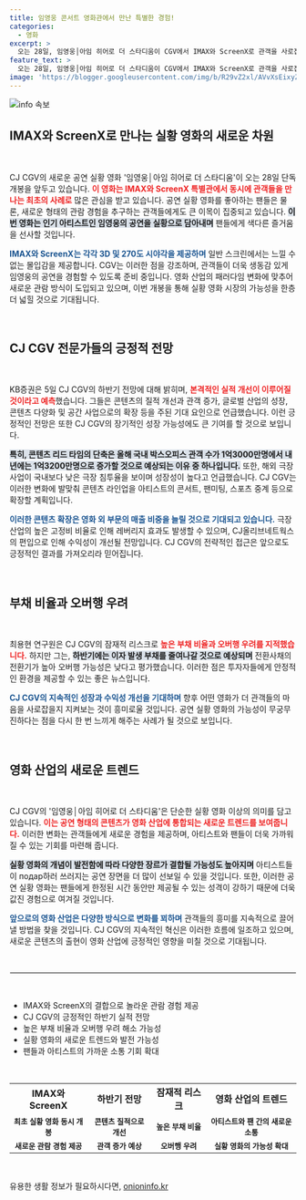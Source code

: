 ```yaml
---
title: 임영웅 콘서트 영화관에서 만난 특별한 경험!
categories:
  - 영화
excerpt: >
  오는 28일, 임영웅│아임 히어로 더 스타디움이 CGV에서 IMAX와 ScreenX로 관객을 사로잡습니다! CJ CGV의 실적 개선과 함께, 콘텐츠 확대가 기대되는 이 시점, 놓치지 마세요!
feature_text: >
  오는 28일, 임영웅│아임 히어로 더 스타디움이 CGV에서 IMAX와 ScreenX로 관객을 사로잡습니다! CJ CGV의 실적 개선과 함께, 콘텐츠 확대가 기대되는 이 시점, 놓치지 마세요!
image: 'https://blogger.googleusercontent.com/img/b/R29vZ2xl/AVvXsEixyZcFfHzMRdzZMjFBmAUKJYCLCGyLL1o632UiGVXcaFdKo_bkvkuCioo0uUKlGfBVcT3P84aROyZIXSBEx3Aw5nCQ3pTgDom1WDC4m8eifvWiAmWEEVb4x6G_l8C0QH225ldMjyaFvpxGEBGNO37VmDTDMHGhJPq73UglMfDca1-0aw/s1600/blogspot.png'
---
```


<p><img src="https://blogger.googleusercontent.com/img/b/R29vZ2xl/AVvXsEixyZcFfHzMRdzZMjFBmAUKJYCLCGyLL1o632UiGVXcaFdKo_bkvkuCioo0uUKlGfBVcT3P84aROyZIXSBEx3Aw5nCQ3pTgDom1WDC4m8eifvWiAmWEEVb4x6G_l8C0QH225ldMjyaFvpxGEBGNO37VmDTDMHGhJPq73UglMfDca1-0aw/s1600/blogspot.png" alt="info 속보" /></p>

<h2 data-ke-size="size26">IMAX와 ScreenX로 만나는 실황 영화의 새로운 차원</h2>

<p data-ke-size="size16">&nbsp;</p>

<p>CJ CGV의 새로운 공연 실황 영화 '임영웅│아임 히어로 더 스타디움'이 오는 28일 단독 개봉을 앞두고 있습니다. <b><span style="color: #ee2323;">이 영화는 IMAX와 ScreenX 특별관에서 동시에 관객들을 만나는 최초의 사례로</span></b> 많은 관심을 받고 있습니다. 공연 실황 영화를 좋아하는 팬들은 물론, 새로운 형태의 관람 경험을 추구하는 관객들에게도 큰 이목이 집중되고 있습니다. <b><span style="background-color: #21538527;">이번 영화는 인기 아티스트인 임영웅의 공연을 실황으로 담아내며</span></b> 팬들에게 색다른 즐거움을 선사할 것입니다. </p>

<p><b><span style="color: #1a5490;">IMAX와 ScreenX는 각각 3D 및 270도 시야각을 제공하며</span></b> 일반 스크린에서는 느낄 수 없는 몰입감을 제공합니다. CGV는 이러한 점을 강조하며, 관객들이 더욱 생동감 있게 임영웅의 공연을 경험할 수 있도록 준비 중입니다. 영화 산업의 패러다임 변화에 맞추어 새로운 관람 방식이 도입되고 있으며, 이번 개봉을 통해 실황 영화 시장의 가능성을 한층 더 넓힐 것으로 기대됩니다.</p>

<p data-ke-size="size16">&nbsp;</p>

<h2 data-ke-size="size26">CJ CGV 전문가들의 긍정적 전망</h2>

<p data-ke-size="size16">&nbsp;</p>

<p>KB증권은 5일 CJ CGV의 하반기 전망에 대해 밝히며, <b><span style="color: #ee2323;">본격적인 실적 개선이 이루어질 것이라고 예측</span></b>했습니다. 그들은 콘텐츠의 질적 개선과 관객 증가, 글로벌 산업의 성장, 콘텐츠 다양화 및 공간 사업으로의 확장 등을 주된 기대 요인으로 언급했습니다. 이런 긍정적인 전망은 또한 CJ CGV의 장기적인 성장 가능성에도 큰 기여를 할 것으로 보입니다.</p>

<p><b><span style="background-color: #21538527;">특히, 콘텐츠 리드 타임의 단축은 올해 국내 박스오피스 관객 수가 1억3000만명에서 내년에는 1억3200만명으로 증가할 것으로 예상되는 이유 중 하나입니다.</span></b> 또한, 해외 극장 사업이 국내보다 낮은 극장 침투율을 보이며 성장성이 높다고 언급했습니다. CJ CGV는 이러한 변화에 발맞춰 콘텐츠 라인업을 아티스트의 콘서트, 팬미팅, 스포츠 중계 등으로 확장할 계획입니다.</p>

<p><b><span style="color: #1a5490;">이러한 콘텐츠 확장은 영화 외 부문의 매출 비중을 늘릴 것으로 기대되고 있습니다.</span></b> 극장 산업의 높은 고정비 비율로 인해 레버리지 효과도 발생할 수 있으며, CJ올리브네트웍스의 편입으로 인해 수익성이 개선될 전망입니다. CJ CGV의 전략적인 접근은 앞으로도 긍정적인 결과를 가져오리라 믿어집니다.</p>

<p data-ke-size="size16">&nbsp;</p>

<h2 data-ke-size="size26">부채 비율과 오버행 우려</h2>

<p data-ke-size="size16">&nbsp;</p>

<p>최용현 연구원은 CJ CGV의 잠재적 리스크로 <b><span style="color: #ee2323;">높은 부채 비율과 오버행 우려를 지적했습니다.</span></b> 하지만 그는, <b><span style="background-color: #21538527;">하반기에는 이자 발생 부채를 줄여나갈 것으로 예상되며</span></b> 전환사채의 전환기가 높아 오버행 가능성은 낮다고 평가했습니다. 이러한 점은 투자자들에게 안정적인 환경을 제공할 수 있는 좋은 뉴스입니다.</p>

<p><b><span style="color: #1a5490;">CJ CGV의 지속적인 성장과 수익성 개선을 기대하며</span></b> 향후 어떤 영화가 더 관객들의 마음을 사로잡을지 지켜보는 것이 흥미로울 것입니다. 공연 실황 영화의 가능성이 무궁무진하다는 점을 다시 한 번 느끼게 해주는 사례가 될 것으로 보입니다. </p>

<p data-ke-size="size16">&nbsp;</p>

<h2 data-ke-size="size26">영화 산업의 새로운 트렌드</h2>

<p data-ke-size="size16">&nbsp;</p>

<p>CJ CGV의 '임영웅│아임 히어로 더 스타디움'은 단순한 실황 영화 이상의 의미를 담고 있습니다. <b><span style="color: #ee2323;">이는 공연 형태의 콘텐츠가 영화 산업에 통합되는 새로운 트렌드를 보여줍니다.</span></b> 이러한 변화는 관객들에게 새로운 경험을 제공하며, 아티스트와 팬들이 더욱 가까워질 수 있는 기회를 마련해 줍니다.</p>

<p><b><span style="background-color: #21538527;">실황 영화의 개념이 발전함에 따라 다양한 장르가 결합될 가능성도 높아지며</span></b> 아티스트들이 подар하러 쓰러지는 공연 장면을 더 많이 선보일 수 있을 것입니다. 또한, 이러한 공연 실황 영화는 팬들에게 한정된 시간 동안만 제공될 수 있는 성격이 강하기 때문에 더욱 값진 경험으로 여겨질 것입니다.</p>

<p><b><span style="color: #1a5490;">앞으로의 영화 산업은 다양한 방식으로 변화를 꾀하며</span></b> 관객들의 흥미를 지속적으로 끌어낼 방법을 찾을 것입니다. CJ CGV의 지속적인 혁신은 이러한 흐름에 일조하고 있으며, 새로운 콘텐츠의 출현이 영화 산업에 긍정적인 영향을 미칠 것으로 기대됩니다. </p>

<p data-ke-size="size16">&nbsp;</p>

<hr style="border: 1px solid #eee;" />

<p data-ke-size="size16">&nbsp;</p>

<ul>
<li>IMAX와 ScreenX의 결합으로 놀라운 관람 경험 제공</li>
<li>CJ CGV의 긍정적인 하반기 실적 전망</li>
<li>높은 부채 비율과 오버행 우려 해소 가능성</li>
<li>실황 영화의 새로운 트렌드와 발전 가능성</li>
<li>팬들과 아티스트의 가까운 소통 기회 확대</li>
</ul> 

<p data-ke-size="size16">&nbsp;</p>

<table style="width: 100%; border-collapse: collapse;">
<tr>
<td style="text-align: center; height: 17px;"><b>IMAX와 ScreenX</b></td>
<td style="text-align: center; height: 17px;"><b>하반기 전망</b></td>
<td style="text-align: center; height: 17px;"><b>잠재적 리스크</b></td>
<td style="text-align: center; height: 17px;"><b>영화 산업의 트렌드</b></td>
</tr>
<tr>
<td style="text-align: center; height: 17px;font-size: 13px;"><b>최초 실황 영화 동시 개봉</b></td>
<td style="text-align: center; height: 17px;font-size: 13px;"><b>콘텐츠 질적으로 개선</b></td>
<td style="text-align: center; height: 17px;font-size: 13px;"><b>높은 부채 비율</b></td>
<td style="text-align: center; height: 17px;font-size: 13px;"><b>아티스트와 팬 간의 새로운 소통</b></td>
</tr>
<tr>
<td style="text-align: center; height: 17px;font-size: 13px;"><b>새로운 관람 경험 제공</b></td>
<td style="text-align: center; height: 17px;font-size: 13px;"><b>관객 증가 예상</b></td>
<td style="text-align: center; height: 17px;font-size: 13px;"><b>오버행 우려</b></td>
<td style="text-align: center; height: 17px;font-size: 13px;"><b>실황 영화의 가능성 확대</b></td>
</tr>
</table>

<p data-ke-size="size16">&nbsp;</p>
유용한 생활 정보가 필요하시다면, <a href="https://onioninfo.kr" rel="dofollow">onioninfo.kr</a>


